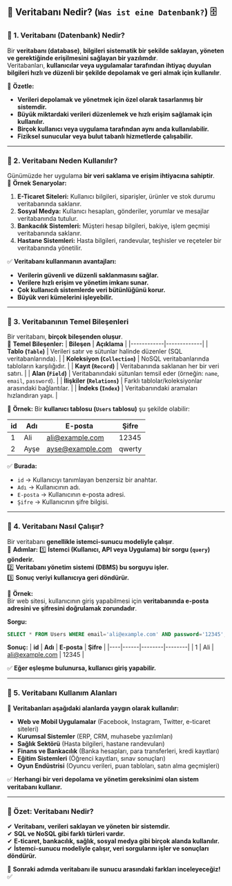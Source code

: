 ## **📌 Veritabanı Nedir? (`Was ist eine Datenbank?`)** 🗄️

### **🔹 1. Veritabanı (Datenbank) Nedir?**
Bir **veritabanı (database)**, **bilgileri sistematik bir şekilde saklayan, yöneten ve gerektiğinde erişilmesini sağlayan bir yazılımdır**.  
Veritabanları, **kullanıcılar veya uygulamalar tarafından ihtiyaç duyulan bilgileri hızlı ve düzenli bir şekilde depolamak ve geri almak için kullanılır**.

📌 **Özetle:**
- **Verileri depolamak ve yönetmek için özel olarak tasarlanmış bir sistemdir.**
- **Büyük miktardaki verileri düzenlemek ve hızlı erişim sağlamak için kullanılır.**
- **Birçok kullanıcı veya uygulama tarafından aynı anda kullanılabilir.**
- **Fiziksel sunucular veya bulut tabanlı hizmetlerde çalışabilir.**

---

### **🔹 2. Veritabanı Neden Kullanılır?**
Günümüzde her uygulama **bir veri saklama ve erişim ihtiyacına sahiptir**.  
📌 **Örnek Senaryolar:**
1. **E-Ticaret Siteleri:** Kullanıcı bilgileri, siparişler, ürünler ve stok durumu veritabanında saklanır.
2. **Sosyal Medya:** Kullanıcı hesapları, gönderiler, yorumlar ve mesajlar veritabanında tutulur.
3. **Bankacılık Sistemleri:** Müşteri hesap bilgileri, bakiye, işlem geçmişi veritabanında saklanır.
4. **Hastane Sistemleri:** Hasta bilgileri, randevular, teşhisler ve reçeteler bir veritabanında yönetilir.

✅ **Veritabanı kullanmanın avantajları:**
- **Verilerin güvenli ve düzenli saklanmasını sağlar.**
- **Verilere hızlı erişim ve yönetim imkanı sunar.**
- **Çok kullanıcılı sistemlerde veri bütünlüğünü korur.**
- **Büyük veri kümelerini işleyebilir.**

---

### **🔹 3. Veritabanının Temel Bileşenleri**
Bir veritabanı, **birçok bileşenden oluşur**.  
📌 **Temel Bileşenler:**
| **Bileşen** | **Açıklama** |
|------------|-------------|
| **Tablo (`Table`)** | Verileri satır ve sütunlar halinde düzenler (SQL veritabanlarında). |
| **Koleksiyon (`Collection`)** | NoSQL veritabanlarında tabloların karşılığıdır. |
| **Kayıt (`Record`)** | Veritabanında saklanan her bir veri satırı. |
| **Alan (`Field`)** | Veritabanındaki sütunları temsil eder (örneğin: `name`, `email`, `password`). |
| **İlişkiler (`Relations`)** | Farklı tablolar/koleksiyonlar arasındaki bağlantılar. |
| **İndeks (`Index`)** | Veritabanındaki aramaları hızlandıran yapı. |

📌 **Örnek:** Bir **kullanıcı tablosu (`Users` tablosu)** şu şekilde olabilir:

| **id** | **Adı** | **E-posta** | **Şifre** |
|----|------|--------|--------|
| 1  | Ali  | ali@example.com | 12345 |
| 2  | Ayşe | ayse@example.com | qwerty |

✅ **Burada:**
- `id` → Kullanıcıyı tanımlayan benzersiz bir anahtar.
- `Adı` → Kullanıcının adı.
- `E-posta` → Kullanıcının e-posta adresi.
- `Şifre` → Kullanıcının şifre bilgisi.

---

### **🔹 4. Veritabanı Nasıl Çalışır?**
Bir veritabanı **genellikle istemci-sunucu modeliyle çalışır**.  
📌 **Adımlar:**
1️⃣ **İstemci (Kullanıcı, API veya Uygulama) bir sorgu (`query`) gönderir.**  
2️⃣ **Veritabanı yönetim sistemi (DBMS) bu sorguyu işler.**  
3️⃣ **Sonuç veriyi kullanıcıya geri döndürür.**  

📌 **Örnek:**  
Bir web sitesi, kullanıcının giriş yapabilmesi için **veritabanında e-posta adresini ve şifresini doğrulamak zorundadır**.  

**Sorgu:**
```sql
SELECT * FROM Users WHERE email='ali@example.com' AND password='12345';
```
**Sonuç:**
| **id** | **Adı** | **E-posta** | **Şifre** |
|----|------|--------|--------|
| 1  | Ali  | ali@example.com | 12345 |

✅ **Eğer eşleşme bulunursa, kullanıcı giriş yapabilir.**  

---

### **🔹 5. Veritabanı Kullanım Alanları**
📌 **Veritabanları aşağıdaki alanlarda yaygın olarak kullanılır:**
- **Web ve Mobil Uygulamalar** (Facebook, Instagram, Twitter, e-ticaret siteleri)
- **Kurumsal Sistemler** (ERP, CRM, muhasebe yazılımları)
- **Sağlık Sektörü** (Hasta bilgileri, hastane randevuları)
- **Finans ve Bankacılık** (Banka hesapları, para transferleri, kredi kayıtları)
- **Eğitim Sistemleri** (Öğrenci kayıtları, sınav sonuçları)
- **Oyun Endüstrisi** (Oyuncu verileri, puan tabloları, satın alma geçmişleri)

✅ **Herhangi bir veri depolama ve yönetim gereksinimi olan sistem veritabanı kullanır.**  

---

### **📌 Özet: Veritabanı Nedir?**
✔ **Veritabanı, verileri saklayan ve yöneten bir sistemdir.**  
✔ **SQL ve NoSQL gibi farklı türleri vardır.**  
✔ **E-ticaret, bankacılık, sağlık, sosyal medya gibi birçok alanda kullanılır.**  
✔ **İstemci-sunucu modeliyle çalışır, veri sorgularını işler ve sonuçları döndürür.**  

🚀 **Sonraki adımda veritabanı ile sunucu arasındaki farkları inceleyeceğiz!** ✅